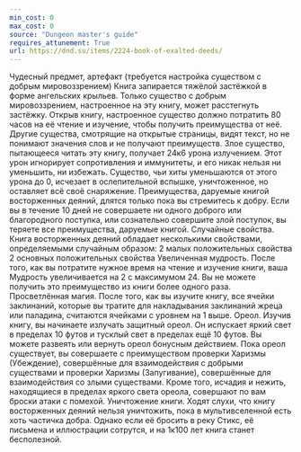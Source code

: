 ```yaml
---
min_cost: 0
max_cost: 0
source: "Dungeon master's guide"
requires_attunement: True
url: https://dnd.su/items/2224-book-of-exalted-deeds/
---
```


Чудесный предмет, артефакт (требуется настройка существом с добрым мировоззрением)
Книга запирается тяжёлой застёжкой в форме ангельских крыльев. Только существо с добрым мировоззрением, настроенное на эту книгу, может расстегнуть застёжку. Открыв книгу, настроенное существо должно потратить 80 часов на её чтение и изучение, чтобы получить преимущества от неё. Другие существа, смотрящие на открытые страницы, видят текст, но не понимают значения слов и не получают преимуществ. Злое существо, пытающееся читать эту книгу, получает 24к6 урона излучением. Этот урон игнорирует сопротивления и иммунитеты, и его никак нельзя ни уменьшить, ни избежать. Существо, чьи хиты уменьшаются от этого урона до 0, исчезает в ослепительной вспышке, уничтоженное, но оставляет всё своё снаряжение.
Преимущества, даруемые книгой восторженных деяний, длятся только пока вы стремитесь к добру. Если вы в течение 10 дней не совершаете ни одного доброго или благородного поступка, или сознательно совершите злой поступок, вы теряете все преимущества, даруемые книгой.
Случайные свойства. Книга восторженных деяний обладает несколькими свойствами, определяемыми случайным образом:
2 малых положительных свойства
2 основных положительных свойства
Увеличенная мудрость. После того, как вы потратите нужное время на чтение и изучение книги, ваша Мудрость увеличивается на 2 с максимумом 24. Вы не можете получить это преимущество из книги более одного раза.
Просветлённая магия. После того, как вы изучите книгу, все ячейки заклинаний, которые вы тратите для накладывания заклинаний жреца или паладина, считаются ячейками с уровнем на 1 выше.
Ореол. Изучив книгу, вы начинаете излучать защитный ореол. Он испускает яркий свет в пределах 10 футов и тусклый свет в пределах ещё 10 футов. Вы можете развеять или вернуть ореол бонусным действием. Пока ореол существует, вы совершаете с преимуществом проверки Харизмы (Убеждение), совершённые для взаимодействия с добрыми существами и проверки Харизмы (Запугивание), совершённые для взаимодействия со злыми существами.
Кроме того, исчадия и нежить, находящиеся в пределах яркого света ореола, совершают по вам броски атаки с помехой.
Уничтожение книги. Ходят слухи, что книгу восторженных деяний нельзя уничтожить, пока в мультивселенной есть хоть частичка добра. Однако если её бросить в реку Стикс, её письмена и иллюстрации сотрутся, и на 1к100 лет книга станет бесполезной.